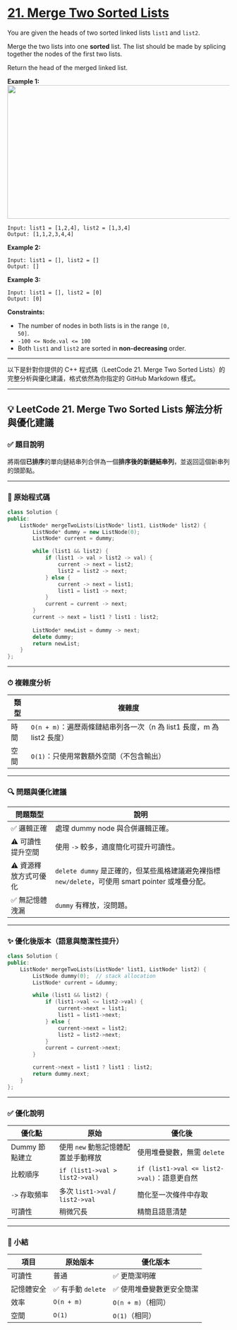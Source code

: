 # [21. Merge Two Sorted Lists](https://leetcode.com/problems/merge-two-sorted-lists/description/)

You are given the heads of two sorted linked lists <code>list1</code> and <code>list2</code>.

Merge the two lists into one **sorted**  list. The list should be made by splicing together the nodes of the first two lists.

Return the head of the merged linked list.

**Example 1:** 
<img alt="" src="https://assets.leetcode.com/uploads/2020/10/03/merge_ex1.jpg" style="width: 662px; height: 302px;">

```
Input: list1 = [1,2,4], list2 = [1,3,4]
Output: [1,1,2,3,4,4]
```

**Example 2:** 

```
Input: list1 = [], list2 = []
Output: []
```

**Example 3:** 

```
Input: list1 = [], list2 = [0]
Output: [0]
```

**Constraints:** 

- The number of nodes in both lists is in the range <code>[0, 50]</code>.
- <code>-100 <= Node.val <= 100</code>
- Both <code>list1</code> and <code>list2</code> are sorted in **non-decreasing**  order.

---


以下是針對你提供的 C++ 程式碼（LeetCode 21. Merge Two Sorted Lists）的完整分析與優化建議，格式依然為你指定的 GitHub Markdown 樣式。

---

## 💡 LeetCode 21. Merge Two Sorted Lists 解法分析與優化建議

### ✅ 題目說明

將兩個**已排序**的單向鏈結串列合併為一個**排序後的新鏈結串列**，並返回這個新串列的頭節點。

---

### 🔢 原始程式碼

```cpp
class Solution {
public:
    ListNode* mergeTwoLists(ListNode* list1, ListNode* list2) {
        ListNode* dummy = new ListNode(0);
        ListNode* current = dummy;

        while (list1 && list2) {
            if (list1 -> val > list2 -> val) {
                current -> next = list2;
                list2 = list2 -> next;
            } else {
                current -> next = list1;
                list1 = list1 -> next;
            }
            current = current -> next;
        }
        current -> next = list1 ? list1 : list2;
        
        ListNode* newList = dummy -> next;
        delete dummy;
        return newList;
    }
};
```

---

### ⏱ 複雜度分析

| 類型 | 複雜度                                               |
| -- | ------------------------------------------------- |
| 時間 | `O(n + m)`：遍歷兩條鏈結串列各一次（n 為 list1 長度，m 為 list2 長度） |
| 空間 | `O(1)`：只使用常數額外空間（不包含輸出）                           |

---

### 🔍 問題與優化建議

| 問題類型        | 說明                                                                     |
| ----------- | ---------------------------------------------------------------------- |
| ✅ 邏輯正確      | 處理 dummy node 與合併邏輯正確。                                                 |
| ⚠ 可讀性提升空間   | 使用 `->` 較多，適度簡化可提升可讀性。                                                 |
| ⚠ 資源釋放方式可優化 | `delete dummy` 是正確的，但某些風格建議避免裸指標 `new/delete`，可使用 smart pointer 或堆疊分配。 |
| ✅ 無記憶體洩漏    | `dummy` 有釋放，沒問題。                                                       |

---

### ✨ 優化後版本（語意與簡潔性提升）

```cpp
class Solution {
public:
    ListNode* mergeTwoLists(ListNode* list1, ListNode* list2) {
        ListNode dummy(0);  // stack allocation
        ListNode* current = &dummy;

        while (list1 && list2) {
            if (list1->val <= list2->val) {
                current->next = list1;
                list1 = list1->next;
            } else {
                current->next = list2;
                list2 = list2->next;
            }
            current = current->next;
        }

        current->next = list1 ? list1 : list2;
        return dummy.next;
    }
};
```

---

### ✅ 優化說明

| 優化點        | 原始                             | 優化後                                   |
| ---------- | ------------------------------ | ------------------------------------- |
| Dummy 節點建立 | 使用 `new` 動態記憶體配置並手動釋放          | 使用堆疊變數，無需 `delete`                    |
| 比較順序       | `if (list1->val > list2->val)` | `if (list1->val <= list2->val)`：語意更自然 |
| `->` 存取頻率  | 多次 `list1->val` / `list2->val` | 簡化至一次條件中存取                            |
| 可讀性        | 稍微冗長                           | 精簡且語意清楚                               |

---

### 📌 小結

| 項目    | 原始版本           | 優化版本           |
| ----- | -------------- | -------------- |
| 可讀性   | 普通             | ✅ 更簡潔明確        |
| 記憶體安全 | ✅ 有手動 `delete` | ✅ 使用堆疊變數更安全簡潔  |
| 效率    | `O(n + m)`     | `O(n + m)`（相同） |
| 空間    | `O(1)`         | `O(1)`（相同）     |
